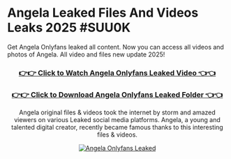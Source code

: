 # Angela Leaked Files And Videos Leaks 2025 #SUU0K

Get Angela Onlyfans leaked all content. Now you can access all videos and photos of Angela. All video and files new update 2025!
<div align="center" title="Angela Onlyfans Leaked">
  
### [👉👉 Click to Watch Angela Onlyfans Leaked Video 👈👈](https://links2leaks.com?utm_source=angela&utm_medium=gitfeb)  
### [👉👉 Click to Download Angela Onlyfans Leaked Folder 👈👈](https://links2leaks.com?utm_source=angela&utm_medium=gitfeb)  

Angela original files & videos took the internet by storm and amazed viewers on various Leaked social media platforms. Angela, a young and talented digital creator, recently became famous thanks to this interesting files & videos.

[![Angela Onlyfans Leaked](https://i.ibb.co/93hzkbrt/l2l.gif)](https://links2leaks.com?utm_source=angela&utm_medium=gitfeb)  

</div>
